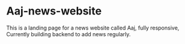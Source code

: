 # Aaj-news-website
This is a landing page for a news website called Aaj, fully responsive, Currently building backend to add news regularly.
